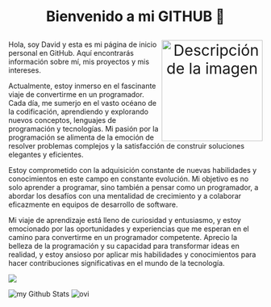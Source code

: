 <h1 align="center">Bienvenido a mi GITHUB 👋</h1>
<p align="center" style="font-size:30;">
<img src="https://media.tenor.com/Pz3fTiQp2A8AAAAM/f1-formula1.gif" alt="Descripción de la imagen" width="200" align="right">
<p></p>Hola, soy David y esta es mi página de inicio personal en GitHub. Aquí encontrarás información sobre mí, mis proyectos y mis intereses.</p>

Actualmente, estoy inmerso en el fascinante viaje de convertirme en un programador. Cada día, me sumerjo en el vasto océano de la codificación, aprendiendo y explorando nuevos conceptos, lenguajes de programación y tecnologías. Mi pasión por la programación se alimenta de la emoción de resolver problemas complejos y la satisfacción de construir soluciones elegantes y eficientes.

Estoy comprometido con la adquisición constante de nuevas habilidades y conocimientos en este campo en constante evolución. Mi objetivo es no solo aprender a programar, sino también a pensar como un programador, a abordar los desafíos con una mentalidad de crecimiento y a colaborar eficazmente en equipos de desarrollo de software.

Mi viaje de aprendizaje está lleno de curiosidad y entusiasmo, y estoy emocionado por las oportunidades y experiencias que me esperan en el camino para convertirme en un programador competente. Aprecio la belleza de la programación y su capacidad para transformar ideas en realidad, y estoy ansioso por aplicar mis habilidades y conocimientos para hacer contribuciones significativas en el mundo de la tecnología.</p>
<img src="https://user-images.githubusercontent.com/73097560/115834477-dbab4500-a447-11eb-908a-139a6edaec5c.gif">
<p><img src="https://github-readme-stats.vercel.app/api?username=davidborja732&include_all_commits=true&count_private=true&show_icons=true&line_height=20&title_color=2B5BBD&icon_color=1124BB&text_color=A1A1A1&bg_color=0,000000,130F40" alt="my Github Stats"/>
<img src="https://github-readme-stats.vercel.app/api/top-langs?username=davidborja732&show_icons=true&locale=en&layout=compact&theme=chartreuse-dark" alt="ovi" /></p>


<!--
**DavidBorja73/DavidBorja73** is a ✨ _special_ ✨ repository because its `README.md` (this file) appears on your GitHub profile.

Here are some ideas to get you started:

- 🔭 I’m currently working on ...
- 🌱 I’m currently learning ...
- 👯 I’m looking to collaborate on ...
- 🤔 I’m looking for help with ...
- 💬 Ask me about ...
- 📫 How to reach me: ...
- 😄 Pronouns: ...
- ⚡ Fun fact: ...
-->
